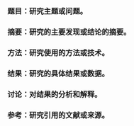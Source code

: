 ###  **题目**：研究主题或问题。
### **摘要**：研究的主要发现或结论的摘要。
### **方法**：研究使用的方法或技术。
### **结果**：研究的具体结果或数据。
### **讨论**：对结果的分析和解释。
### **参考**：研究引用的文献或来源。